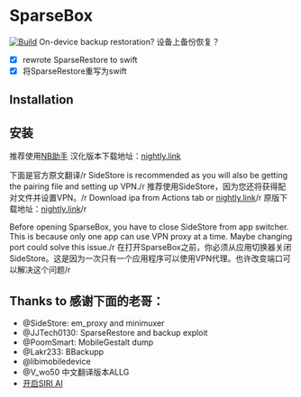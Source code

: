 # SparseBox
[![Build](https://github.com/136478738/SparseBox/actions/workflows/Build.yml/badge.svg?branch=main)](https://github.com/136478738/SparseBox/actions/workflows/Build.yml)
On-device backup restoration?
设备上备份恢复？

- [x] rewrote SparseRestore to swift
- [x] 将SparseRestore重写为swift

## Installation
## 安装
推荐使用[NB助手](https://nbtool8.com/index.html)
汉化版本下载地址：[nightly.link](https://nightly.link/136478738/SparseBox/workflows/Build/main/artifact.zip)

下面是官方原文翻译/r
SideStore is recommended as you will also be getting the pairing file and setting up VPN./r
推荐使用SideStore，因为您还将获得配对文件并设置VPN。/r
Download ipa from Actions tab or [nightly.link](https://nightly.link/khanhduytran0/SparseBox/workflows/build/main/artifact.zip)/r
原版下载地址：[nightly.link](https://nightly.link/khanhduytran0/SparseBox/workflows/build/main/artifact.zip)/r


Before opening SparseBox, you have to close SideStore from app switcher. This is because only one app can use VPN proxy at a time. Maybe changing port could solve this issue./r
在打开SparseBox之前，你必须从应用切换器关闭SideStore。这是因为一次只有一个应用程序可以使用VPN代理。也许改变端口可以解决这个问题/r
## Thanks to 感谢下面的老哥：
- @SideStore: em_proxy and minimuxer
- @JJTech0130: SparseRestore and backup exploit
- @PoomSmart: MobileGestalt dump
- @Lakr233: BBackupp
- @libimobiledevice
- @V_wo50 中文翻译版本ALLG
- [开启SIRI AI](https://gist.github.com/f1shy-dev/23b4a78dc283edd30ae2b2e6429129b5#file-best_sae_trick-md)

